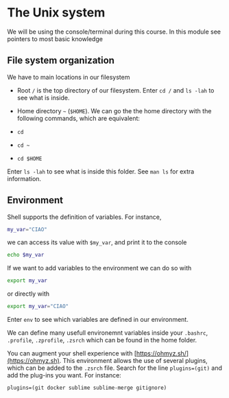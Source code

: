 # The Unix system

We will be using the console/terminal during this course. In this module see pointers to most basic knowledge

## File system organization

We have to main locations in our filesystem
- Root `/` is the top directory of our filesystem. Enter `cd /` and `ls -lah` to see what is inside.
- Home directory `~` (`$HOME`). We can go the the home directory with the following commands, which are equivalent:

- `cd `
- `cd ~`
- `cd $HOME`

Enter `ls -lah` to see what is inside this folder. See `man ls` for extra information.

## Environment

Shell supports the definition of variables. For instance,

```bash
my_var="CIAO"
```
we can access its value with `$my_var`, and print it to the console

```bash
echo $my_var
```
If we want to add variables to the environment we can do so with
```bash
export my_var
```
or directly with
```bash
export my_var="CIAO"
```

Enter `env` to see which variables are defined in our environment.

We can define many usefull environemnt variables inside your `.bashrc`, `.profile`, `.zprofile`, `.zsrch` which can be found in the home folder.

You can augment your shell experience with [https://ohmyz.sh/](https://ohmyz.sh).
This environment allows the use of several plugins, which can be added to the `.zsrch` file. 
Search for the line `plugins=(git)` and add the plug-ins you want. For instance:

`plugins=(git docker sublime sublime-merge gitignore)`
 